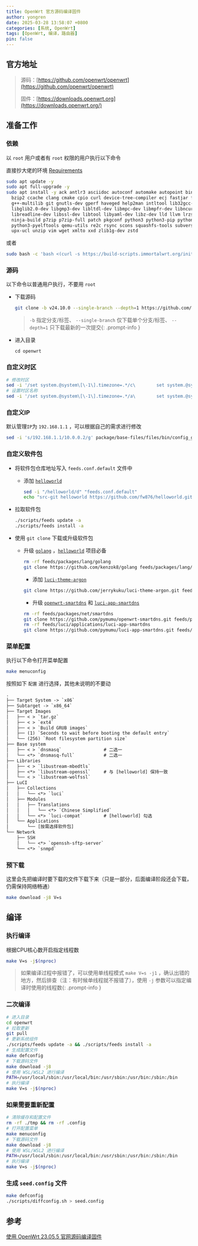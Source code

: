 ```yaml
---
title: OpenWrt 官方源码编译固件
author: yongren
date: 2025-03-28 13:58:07 +0800
categories: [系统, OpenWrt]
tags: [OpenWrt, 编译，路由器]
pin: false
---
```


## 官方地址

> 源码：[https://github.com/openwrt/openwrt](https://github.com/openwrt/openwrt)
>
> 固件：[https://downloads.openwrt.org](https://downloads.openwrt.org/)

## 准备工作

### 依赖

以 `root` 用户或者有 `root` 权限的用户执行以下命令

直接抄大佬的环境  [Requirements](https://github.com/immortalwrt/immortalwrt?tab=readme-ov-file#requirements) 

```bash
sudo apt update -y
sudo apt full-upgrade -y
sudo apt install -y ack antlr3 asciidoc autoconf automake autopoint binutils bison build-essential \
  bzip2 ccache clang cmake cpio curl device-tree-compiler ecj fastjar flex gawk gettext gcc-multilib \
  g++-multilib git gnutls-dev gperf haveged help2man intltool lib32gcc-s1 libc6-dev-i386 libelf-dev \
  libglib2.0-dev libgmp3-dev libltdl-dev libmpc-dev libmpfr-dev libncurses-dev libpython3-dev \
  libreadline-dev libssl-dev libtool libyaml-dev libz-dev lld llvm lrzsz mkisofs msmtp nano \
  ninja-build p7zip p7zip-full patch pkgconf python3 python3-pip python3-ply python3-docutils \
  python3-pyelftools qemu-utils re2c rsync scons squashfs-tools subversion swig texinfo uglifyjs \
  upx-ucl unzip vim wget xmlto xxd zlib1g-dev zstd
```

或者

```bash
sudo bash -c 'bash <(curl -s https://build-scripts.immortalwrt.org/init_build_environment.sh)'
```

### 源码

以下命令以普通用户执行，不要用 `root`

- 下载源码

    ```bash
    git clone -b v24.10.0 --single-branch --depth=1 https://github.com/openwrt/openwrt.git
    ```
    > `-b` 指定分支/标签、 `--single-branch` 仅下载单个分支/标签、 `--depth=1` 只下载最新的一次提交{: .prompt-info }

- 进入目录

    ```
    cd openwrt
    ```

### 自定义时区

```bash
# 修改时区
sed -i '/set system.@system\[\-1\].timezone=.*/c\        set system.@system[-1].timezone='\''CST-8'\''' package/base-files/files/bin/config_generate
# 设置时区名称
sed -i '/set system.@system\[\-1\].timezone=.*/a\        set system.@system[-1].zonename='\''Asia/Shanghai'\''' package/base-files/files/bin/config_generate
```

### 自定义IP

默认管理`IP`为 `192.168.1.1` ，可以根据自己的需求进行修改

```bash
sed -i 's/192.168.1.1/10.0.0.2/g' package/base-files/files/bin/config_generate
```

### 自定义软件包

- 将软件包仓库地址写入 `feeds.conf.default` 文件中
  - 添加 [`helloworld`](https://github.com/fw876/helloworld)

    ```bash
    sed -i "/helloworld/d" "feeds.conf.default"
    echo "src-git helloworld https://github.com/fw876/helloworld.git" >> "feeds.conf.default"
    ```

- 拉取软件包

	```bash
    ./scripts/feeds update -a
    ./scripts/feeds install -a
  ```

- 使用 `git clone` 下载或升级软件包

  - 升级 [`golang`](https://github.com/kenzok8/golang) ，[`helloworld`](https://github.com/fw876/helloworld) 项目必备

    ```bash
    rm -rf feeds/packages/lang/golang
    git clone https://github.com/kenzok8/golang feeds/packages/lang/golang
    ```

	
	- 添加 [`luci-theme-argon`](https://github.com/jerrykuku/luci-theme-argon)

    ```bash
    git clone https://github.com/jerrykuku/luci-theme-argon.git feeds/luci/themes/luci-theme-argon
    ```

	- 升级 [`openwrt-smartdns`](https://github.com/pymumu/openwrt-smartdns) 和 [`luci-app-smartdns`](https://github.com/pymumu/luci-app-smartdns)

    ```bash
    rm -rf feeds/packages/net/smartdns
    git clone https://github.com/pymumu/openwrt-smartdns.git feeds/packages/net/smartdns
    rm -rf feeds/luci/applications/luci-app-smartdns
    git clone https://github.com/pymumu/luci-app-smartdns.git feeds/luci/applications/luci-app-smartdns
    ```

### 菜单配置

执行以下命令打开菜单配置

```bash
make menuconfig
```

按照如下 `配置` 进行选择，其他未说明的不要动

```tex
.
├── Target System -> `x86`
├── Subtarget -> `x86_64`
├── Target Images
│   ├── < > `tar.gz`
│   ├── < > `ext4`
│   ├── < > `Build GRUB images`
│   ├── (1) `Seconds to wait before booting the default entry`
│   └── (256) `Root filesystem partition size`
├── Base system
│   ├── < > `dnsmasq`                # 二选一
│   └── <*> `dnsmasq-full`           # 二选一
├── Libraries
│   ├── < > `libustream-mbedtls`
│   ├── <*> `libustream-openssl`     # 与 [helloworld] 保持一致
│   └── < > `libustream-wolfssl`
├── LuCI
│   ├── Collections
│   │   └── <*> `luci`
│   ├── Modules
│   │   ├── Translations
│   │   │   └── <*> `Chinese Simplified`
│   │   └── <*> `luci-compat`        # [helloworld] 勾选
│   └── Applications
│       └── [按需选择软件包]
└── Network
    ├── SSH
    │   └── <*> `openssh-sftp-server`
    └── <*> `snmpd`
```

### 预下载

这里会先把编译时要下载的文件下载下来（只是一部分，后面编译阶段还会下载，仍需保持网络畅通）

```bash
make download -j8 V=s
```

## 编译

### 执行编译

根据CPU核心数开启指定线程数

```bash
make V=s -j$(nproc)
```

> 如果编译过程中报错了，可以使用单线程模式 `make V=s -j1` ，确认出错的地方，然后排查（注：有时候单线程就不报错了），使用 `-j` 参数可以指定编译时使用的线程数{: .prompt-info }

### 二次编译

```bash
# 进入目录
cd openwrt
# 拉取更新
git pull
# 更新系统组件
./scripts/feeds update -a && ./scripts/feeds install -a
# 生成配置文件
make defconfig
# 下载源码文件
make download -j8
# 使用 WSL/WSL2 进行编译
PATH=/usr/local/sbin:/usr/local/bin:/usr/sbin:/usr/bin:/sbin:/bin
# 执行编译
make V=s -j$(nproc)
```

### 如果需要重新配置

```bash
# 清除缓存和配置文件
rm -rf ./tmp && rm -rf .config
# 打开配置菜单
make menuconfig
# 下载源码文件
make download -j8 
# 使用 WSL/WSL2 进行编译
PATH=/usr/local/sbin:/usr/local/bin:/usr/sbin:/usr/bin:/sbin:/bin
# 执行编译
make V=s -j$(nproc)
```

### 生成 `seed.config` 文件

```bash
make defconfig
./scripts/diffconfig.sh > seed.config
```




## 参考

[使用 OpenWrt 23.05.5 官网源码编译固件](https://maxqiu.com/article/detail/153)
